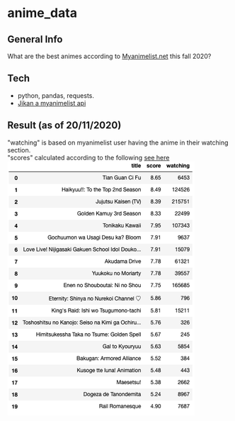 # anime_data


## General Info
What are the best animes according to [Myanimelist.net](https://myanimelist.net/) this fall 2020?

## Tech
* python, pandas, requests.
* [Jikan a myanimelist api](https://jikan.moe/)

## Result (as of 20/11/2020)
"watching" is based on myanimelist user having the anime in their watching section. <br />
"scores" calculated according to the following [see here](https://myanimelist.net/info.php?go=topanime) <br />
![result image](best_worst_fall2020.png)

